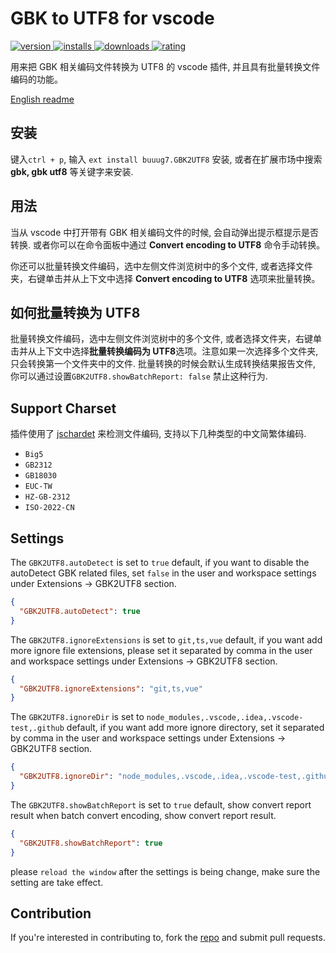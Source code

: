 # GBK to UTF8 for vscode

<p>
    <a href="https://marketplace.visualstudio.com/items?itemName=buuug7.gbk2utf8">
        <img src="https://vsmarketplacebadges.dev/version-short/buuug7.gbk2utf8.svg" alt="version">
    </a>
    <a href="https://marketplace.visualstudio.com/items?itemName=buuug7.gbk2utf8">
        <img src="https://vsmarketplacebadges.dev/installs-short/buuug7.gbk2utf8.svg" alt="installs">
    </a>
    <a href="https://marketplace.visualstudio.com/items?itemName=buuug7.gbk2utf8">
        <img src="https://vsmarketplacebadges.dev/downloads-short/buuug7.gbk2utf8.svg" alt="downloads">
    </a>
    <a href="https://marketplace.visualstudio.com/items?itemName=buuug7.gbk2utf8">
        <img src="https://vsmarketplacebadges.dev/rating-short/buuug7.gbk2utf8.svg" alt="rating">
    </a>
</p>

用来把 GBK 相关编码文件转换为 UTF8 的 vscode 插件, 并且具有批量转换文件编码的功能。

[English readme](./README_EN.md)

## 安装

键入`ctrl + p`, 输入 `ext install buuug7.GBK2UTF8` 安装, 或者在扩展市场中搜索 **gbk, gbk utf8** 等关键字来安装.

## 用法

当从 vscode 中打开带有 GBK 相关编码文件的时候, 会自动弹出提示框提示是否转换. 或者你可以在命令面板中通过 **Convert encoding to UTF8** 命令手动转换。

你还可以批量转换文件编码，选中左侧文件浏览树中的多个文件, 或者选择文件夹，右键单击并从上下文中选择 **Convert encoding to UTF8** 选项来批量转换。

## 如何批量转换为 UTF8

批量转换文件编码，选中左侧文件浏览树中的多个文件, 或者选择文件夹，右键单击并从上下文中选择**批量转换编码为 UTF8**选项。注意如果一次选择多个文件夹, 只会转换第一个文件夹中的文件. 批量转换的时候会默认生成转换结果报告文件, 你可以通过设置`GBK2UTF8.showBatchReport: false` 禁止这种行为.

## Support Charset

插件使用了 [jschardet](https://github.com/aadsm/jschardet) 来检测文件编码, 支持以下几种类型的中文简繁体编码.

- `Big5`
- `GB2312`
- `GB18030`
- `EUC-TW`
- `HZ-GB-2312`
- `ISO-2022-CN`

## Settings

The `GBK2UTF8.autoDetect` is set to `true` default, if you want to disable the autoDetect GBK related files,
set `false` in the user and workspace settings under Extensions -> GBK2UTF8 section.

```json
{
  "GBK2UTF8.autoDetect": true
}
```

The `GBK2UTF8.ignoreExtensions` is set to `git,ts,vue` default, if you want add more ignore file extensions, please set
it separated by comma in the user and workspace settings under Extensions -> GBK2UTF8 section.

```json
{
  "GBK2UTF8.ignoreExtensions": "git,ts,vue"
}
```

The `GBK2UTF8.ignoreDir` is set to `node_modules,.vscode,.idea,.vscode-test,.github` default, if you want add more
ignore directory, set it separated by comma in the user and workspace settings under Extensions -> GBK2UTF8 section.

```json
{
  "GBK2UTF8.ignoreDir": "node_modules,.vscode,.idea,.vscode-test,.github"
}
```

The `GBK2UTF8.showBatchReport` is set to `true` default, show convert report result when batch convert encoding, show
convert report result.

```json
{
  "GBK2UTF8.showBatchReport": true
}
```

please `reload the window` after the settings is being change, make sure the setting are take effect.

## Contribution

If you're interested in contributing to, fork the [repo](https://github.com/buuug7/gbk2utf8-vscode.git) and submit pull
requests.
